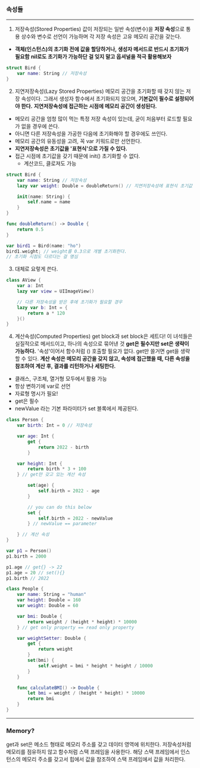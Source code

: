 ### 속성들
---

1. 저장속성(Stored Properties)
값이 저장되는 일반 속성(변수)을 **저장 속성**으로 통용
상수와 변수로 선언이 가능하며 각 저장 속성은 고유 메모리 공간을 갖는다.
- **객체(인스턴스)의 초기화 전에 값을 할당하거나, 생성자 메서드로 반드시 초기화가 필요함**
**nil로도 초기화가 가능하단 걸 잊지 말고 옵셔널을 적극 활용해보자**
```swift
struct Bird {
    var name: String // 저장속성
}
```

2. 지연저장속성(Lazy Stored Properties)
메모리 공간을 초기화할 때 갖지 않는 저장 속성이다.
그래서 생성자 함수에서 초기화되지 않으며, **기본값이 필수로 설정되어야 한다.**
**지연저장속성에 접근하는 시점에 메모리 공간이 생성된다.**

- 메모리 공간을 엄청 많이 먹는 특정 저장 속성이 있는데, 굳이 처음부터 로드할 필요가 없을 경우에 쓴다.
- 아니면 다른 저장속성을 가공한 다음에 초기화해야 할 경우에도 쓰인다.
- 메모리 공간의 유동성을 고려, 꼭 var 키워드로만 선언한다.
- **지연저장속성은 초기값을 '표현식'으로 가질 수 있다.**
- 접근 시점에 초기값을 갖기 때문에 init() 초기화할 수 없다.
    + 계산코드, 클로져도 가능

```swift
struct Bird {
    var name: String // 저장속성
    lazy var weight: Double = doubleReturn() // 지연저장속성에 표현식 초기값 할당

    init(name: String) {
        self.name = name
    }
}

func doubleReturn() -> Double {
    return 0.5
}

var bird1 = Bird(name: "ho")
bird1.weight; // weight를 0.3으로 개별 초기화한다.
// 초기화 시점도 다르다는 걸 명심

```

3. 대체로 요렇게 쓴다.
```swift
class AView {
    var a: Int
    lazy var view = UIImageView()

    // 다른 저장속성을 받은 후에 초기화가 필요할 경우
    lazy var b: Int = {
        return a * 120
    }()
}
```

4. 계산속성(Computed Properties)
get block과 set block은 세트다! 이 녀석들은 실질적으로 메서드이고, 하나의 속성으로 묶어낸 것
**get은 필수지만 set은 생략이 가능하다.** '속성'이어서 함수처럼 () 호출할 필요가 없다.
get만 쓸거면 get을 생략할 수 있다.
**계산 속성은 메모리 공간을 갖지 않고, 속성에 접근했을 때, 다른 속성을 참조하여 계산 후, 결과를 리턴하거나 세팅한다.**

- 클래스, 구조체, 열거형 모두에서 활용 가능
- 항상 변하기에 var로 선언
- 자료형 명시가 필요!
- get은 필수
- newValue 라는 기본 파라미터가 set 블록에서 제공된다.
```swift
class Person {
    var birth: Int = 0 // 저장속성

    var age: Int {
        get {
            return 2022 - birth
        }

    var height: Int {
        return birth * 3 + 100
    } // get만 갖고 있는 계산 속성

        set(age) {
            self.birth = 2022 - age
        }

        // you can do this below
        set {
            self.birth = 2022 - newValue
        } // newValue == parameter

    } // 계산 속성
}

var p1 = Person()
p1.birth = 2000

p1.age // get{} -> 22
p1.age = 20 // set(){}
p1.birth // 2022

```

```swift
class People {
    var name: String = "human"
    var height: Double = 160
    var weight: Double = 60

    var bmi: Double {
        return weight / (height * height) * 10000
    } // get only property == read only property

    var weightSetter: Double {
        get {
            return weight
        }
        set(bmi) {
            self.weight = bmi * height * height / 10000
        }
    }

    func calculateBMI() -> Double {
        let bmi = weight / (height * height) * 10000
        return bmi
    }
}
```
---
### Memory?
get과 set은 메소드 형태로 메모리 주소를 갖고 데이터 영역에 위치한다.
저장속성처럼 메모리를 점유하지 않고 함수처럼 스택 프레임을 사용한다.
해당 스택 프레임에서 인스턴스의 메모리 주소를 갖고서 힙에서 값을 참조하여
스택 프레임에서 값을 처리한다.